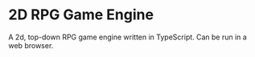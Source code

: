 # 2D RPG Game Engine

A 2d, top-down RPG game engine written in TypeScript. Can be run in a web browser.
